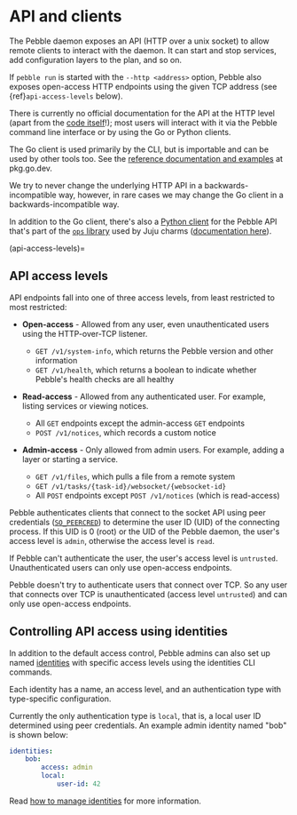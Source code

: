 # API and clients

The Pebble daemon exposes an API (HTTP over a unix socket) to allow remote clients to interact with the daemon. It can start and stop services, add configuration layers to the plan, and so on.

If `pebble run` is started with the `--http <address>` option, Pebble also exposes open-access HTTP endpoints using the given TCP address (see {ref}`api-access-levels` below).

There is currently no official documentation for the API at the HTTP level (apart from the [code itself](https://github.com/canonical/pebble/blob/master/internals/daemon/api.go)!); most users will interact with it via the Pebble command line interface or by using the Go or Python clients.

The Go client is used primarily by the CLI, but is importable and can be used by other tools too. See the [reference documentation and examples](https://pkg.go.dev/github.com/canonical/pebble/client) at pkg.go.dev.

We try to never change the underlying HTTP API in a backwards-incompatible way, however, in rare cases we may change the Go client in a backwards-incompatible way.

In addition to the Go client, there's also a [Python client](https://github.com/canonical/operator/blob/master/ops/pebble.py) for the Pebble API that's part of the [`ops` library](https://github.com/canonical/operator) used by Juju charms ([documentation here](https://juju.is/docs/sdk/interact-with-pebble)).


(api-access-levels)=
## API access levels

API endpoints fall into one of three access levels, from least restricted to most restricted:

* **Open-access** - Allowed from any user, even unauthenticated users using the HTTP-over-TCP listener.
    * `GET /v1/system-info`, which returns the Pebble version and other information
    * `GET /v1/health`, which returns a boolean to indicate whether Pebble's health checks are all healthy

* **Read-access** - Allowed from any authenticated user. For example, listing services or viewing notices.
    * All `GET` endpoints except the admin-access `GET` endpoints
    * `POST /v1/notices`, which records a custom notice

* **Admin-access** - Only allowed from admin users. For example, adding a layer or starting a service.
    * `GET /v1/files`, which pulls a file from a remote system
    * `GET /v1/tasks/{task-id}/websocket/{websocket-id}`
    * All `POST` endpoints except `POST /v1/notices` (which is read-access)

Pebble authenticates clients that connect to the socket API using peer credentials ([`SO_PEERCRED`](https://man7.org/linux/man-pages/man7/socket.7.html)) to determine the user ID (UID) of the connecting process. If this UID is 0 (root) or the UID of the Pebble daemon, the user's access level is `admin`, otherwise the access level is `read`.

If Pebble can't authenticate the user, the user's access level is `untrusted`. Unauthenticated users can only use open-access endpoints.

Pebble doesn't try to authenticate users that connect over TCP. So any user that connects over TCP is unauthenticated (access level `untrusted`) and can only use open-access endpoints.


## Controlling API access using identities

In addition to the default access control, Pebble admins can also set up named [identities](../reference/identities.md) with specific access levels using the identities CLI commands.

Each identity has a name, an access level, and an authentication type with type-specific configuration.

Currently the only authentication type is `local`, that is, a local user ID determined using peer credentials. An example admin identity named "bob" is shown below:

```yaml
identities:
    bob:
        access: admin
        local:
            user-id: 42
```

Read [how to manage identities](../how-to/manage-identities.md) for more information.
